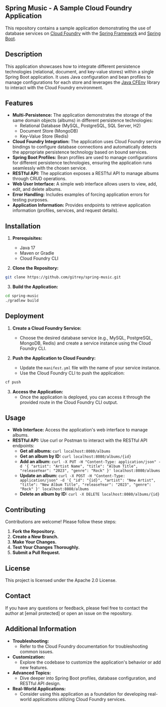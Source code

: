## Spring Music - A Sample Cloud Foundry Application

This repository contains a sample application demonstrating the use of database services on [Cloud Foundry](http://cloudfoundry.org) with the [Spring Framework](http://spring.io) and [Spring Boot](http://projects.spring.io/spring-boot/).

## Description

This application showcases how to integrate different persistence technologies (relational, document, and key-value stores) within a single Spring Boot application. It uses Java configuration and bean profiles to manage configurations for each store and leverages the [Java CFEnv](https://github.com/pivotal-cf/java-cfenv/) library to interact with the Cloud Foundry environment.

## Features

* **Multi-Persistence:** The application demonstrates the storage of the same domain objects (albums) in different persistence technologies:
    * Relational Database (MySQL, PostgreSQL, SQL Server, H2)
    * Document Store (MongoDB)
    * Key-Value Store (Redis)
* **Cloud Foundry Integration:** The application uses Cloud Foundry service bindings to configure database connections and automatically detects the appropriate persistence technology based on bound services.
* **Spring Boot Profiles:** Bean profiles are used to manage configurations for different persistence technologies, ensuring the application runs seamlessly with the chosen service.
* **RESTful API:** The application exposes a RESTful API to manage albums through CRUD operations.
* **Web User Interface:** A simple web interface allows users to view, add, edit, and delete albums.
* **Error Handling:** Includes examples of forcing application errors for testing purposes.
* **Application Information:** Provides endpoints to retrieve application information (profiles, services, and request details).

## Installation

1. **Prerequisites:**
    * Java 17
    * Maven or Gradle
    * Cloud Foundry CLI

2. **Clone the Repository:**

```bash
git clone https://github.com/gitrey/spring-music.git
```

3. **Build the Application:**

```bash
cd spring-music
./gradlew build
```

## Deployment

1. **Create a Cloud Foundry Service:**
    * Choose the desired database service (e.g., MySQL, PostgreSQL, MongoDB, Redis) and create a service instance using the Cloud Foundry CLI.

2. **Push the Application to Cloud Foundry:**
    * Update the `manifest.yml` file with the name of your service instance.
    * Use the Cloud Foundry CLI to push the application:

```bash
cf push
```

3. **Access the Application:**
    * Once the application is deployed, you can access it through the provided route in the Cloud Foundry CLI output.

## Usage

* **Web Interface:** Access the application's web interface to manage albums.
* **RESTful API:** Use curl or Postman to interact with the RESTful API endpoints:
    * **Get all albums:** `curl localhost:8080/albums`
    * **Get an album by ID:** `curl localhost:8080/albums/{id}`
    * **Add an album:** `curl -X PUT -H "Content-Type: application/json" -d '{ "artist": "Artist Name", "title": "Album Title", "releaseYear": "2023", "genre": "Rock" }' localhost:8080/albums`
    * **Update an album:** `curl -X POST -H "Content-Type: application/json" -d '{ "id": "{id}", "artist": "New Artist", "title": "New Album Title", "releaseYear": "2023", "genre": "Rock" }' localhost:8080/albums`
    * **Delete an album by ID:** `curl -X DELETE localhost:8080/albums/{id}`

## Contributing

Contributions are welcome! Please follow these steps:

1. **Fork the Repository.**
2. **Create a New Branch.**
3. **Make Your Changes.**
4. **Test Your Changes Thoroughly.**
5. **Submit a Pull Request.**

## License

This project is licensed under the Apache 2.0 License.

## Contact

If you have any questions or feedback, please feel free to contact the author at [email protected] or open an issue on the repository.

## Additional Information

* **Troubleshooting:**
    * Refer to the Cloud Foundry documentation for troubleshooting common issues.
* **Customization:**
    * Explore the codebase to customize the application's behavior or add new features.
* **Advanced Topics:**
    * Dive deeper into Spring Boot profiles, database configuration, and RESTful API design.
* **Real-World Applications:**
    * Consider using this application as a foundation for developing real-world applications utilizing Cloud Foundry services.


